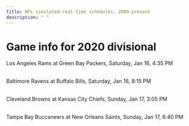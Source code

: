 ```yaml
---
title: NFL simulated-real-time schedules, 2009-present
description: " "
---
```


# Game info for 2020 divisional

Los Angeles Rams at Green Bay Packers, Saturday, Jan 16, 4:35 PM

<br/>Baltimore Ravens at Buffalo Bills, Saturday, Jan 16, 8:15 PM

<br/>Cleveland Browns at Kansas City Chiefs, Sunday, Jan 17, 3:05 PM

<br/>Tampa Bay Buccaneers at New Orleans Saints, Sunday, Jan 17, 6:40 PM


